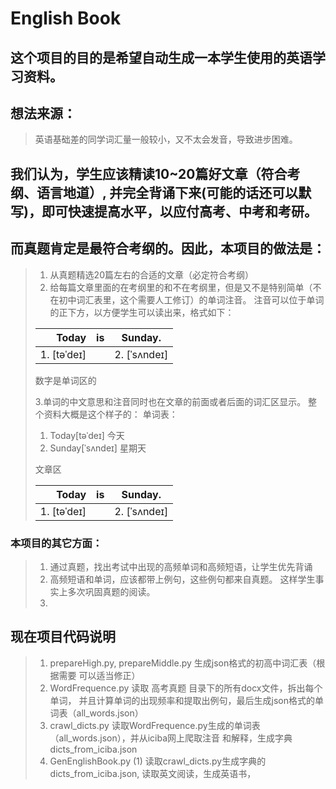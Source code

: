 # English Book
## 这个项目的目的是希望自动生成一本学生使用的英语学习资料。
## 想法来源：
> 英语基础差的同学词汇量一般较小，又不太会发音，导致进步困难。
## 我们认为，学生应该精读10~20篇好文章（符合考纲、语言地道）, 并完全背诵下来(可能的话还可以默写)，即可快速提高水平，以应付高考、中考和考研。
## 而真题肯定是最符合考纲的。因此，本项目的做法是：
> 1. 从真题精选20篇左右的合适的文章（必定符合考纲）
> 2. 给每篇文章里面的在考纲里的和不在考纲里，但是又不是特别简单（不在初中词汇表里，这个需要人工修订）的单词注音。
>注音可以位于单词的正下方，以方便学生可以读出来，格式如下：
>
> | Today       | is   |  Sunday.  |
> | -----:   | -----:  | :----:  |
> |1. [təˈdeɪ] |  |2. [ˈsʌndeɪ] |
>数字是单词区的
> 
>3.单词的中文意思和注音同时也在文章的前面或者后面的词汇区显示。
>整个资料大概是这个样子的：
> 单词表：
> 1. Today[təˈdeɪ] 今天
> 2. Sunday[ˈsʌndeɪ] 星期天
>
> 文章区
>
> | Today       | is   |  Sunday.  |
> | -----:   | -----:  | :----:  |
> |1. [təˈdeɪ] |  |2. [ˈsʌndeɪ] |
### 本项目的其它方面：
> 1. 通过真题，找出考试中出现的高频单词和高频短语，让学生优先背诵
> 2. 高频短语和单词，应该都带上例句，这些例句都来自真题。
>这样学生事实上多次巩固真题的阅读。
>3. 

## 现在项目代码说明
>1. prepareHigh.py, prepareMiddle.py 生成json格式的初高中词汇表（根据需要
>可以适当修正）
>2. WordFrequence.py 读取 高考真题 目录下的所有docx文件，拆出每个单词，
>并且计算单词的出现频率和提取出例句，最后生成json格式的单词表（all_words.json）
>3. crawl_dicts.py 读取WordFrequence.py生成的单词表（all_words.json），并从iciba网上爬取注音
>和解释，生成字典 dicts_from_iciba.json
>4. GenEnglishBook.py 
>(1) 读取crawl_dicts.py生成字典的 dicts_from_iciba.json, 读取英文阅读，生成英语书，

